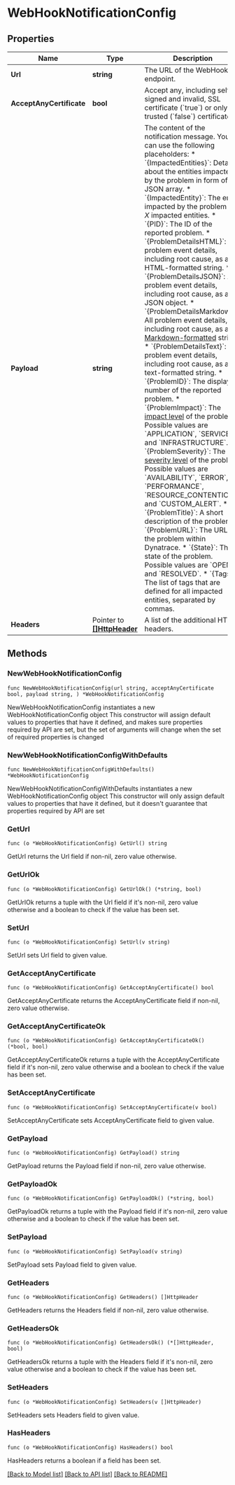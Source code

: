 # WebHookNotificationConfig

## Properties

Name | Type | Description | Notes
------------ | ------------- | ------------- | -------------
**Url** | **string** | The URL of the WebHook endpoint. | 
**AcceptAnyCertificate** | **bool** | Accept any, including self-signed and invalid, SSL certificate (&#x60;true&#x60;) or only trusted (&#x60;false&#x60;) certificates. | 
**Payload** | **string** | The content of the notification message.   You can use the following placeholders:  * &#x60;{ImpactedEntities}&#x60;: Details about the entities impacted by the problem in form of a JSON array.  * &#x60;{ImpactedEntity}&#x60;: The entity impacted by the problem or *X* impacted entities.  * &#x60;{PID}&#x60;: The ID of the reported problem.  * &#x60;{ProblemDetailsHTML}&#x60;: All problem event details, including root cause, as an HTML-formatted string.  * &#x60;{ProblemDetailsJSON}&#x60;: All problem event details, including root cause, as a JSON object.  * &#x60;{ProblemDetailsMarkdown}&#x60;: All problem event details, including root cause, as a [Markdown-formatted](https://www.markdownguide.org/cheat-sheet/) string.  * &#x60;{ProblemDetailsText}&#x60;: All problem event details, including root cause, as a text-formatted string.  * &#x60;{ProblemID}&#x60;: The display number of the reported problem.  * &#x60;{ProblemImpact}&#x60;: The [impact level](https://www.dynatrace.com/support/help/shortlink/impact-analysis) of the problem. Possible values are &#x60;APPLICATION&#x60;, &#x60;SERVICE&#x60;, and &#x60;INFRASTRUCTURE&#x60;.  * &#x60;{ProblemSeverity}&#x60;: The [severity level](https://www.dynatrace.com/support/help/shortlink/event-types) of the problem. Possible values are &#x60;AVAILABILITY&#x60;, &#x60;ERROR&#x60;, &#x60;PERFORMANCE&#x60;, &#x60;RESOURCE_CONTENTION&#x60;, and &#x60;CUSTOM_ALERT&#x60;.  * &#x60;{ProblemTitle}&#x60;: A short description of the problem.  * &#x60;{ProblemURL}&#x60;: The URL of the problem within Dynatrace.  * &#x60;{State}&#x60;: The state of the problem. Possible values are &#x60;OPEN&#x60; and &#x60;RESOLVED&#x60;.  * &#x60;{Tags}&#x60;: The list of tags that are defined for all impacted entities, separated by commas.   | 
**Headers** | Pointer to [**[]HttpHeader**](HttpHeader.md) | A list of the additional HTTP headers. | [optional] 

## Methods

### NewWebHookNotificationConfig

`func NewWebHookNotificationConfig(url string, acceptAnyCertificate bool, payload string, ) *WebHookNotificationConfig`

NewWebHookNotificationConfig instantiates a new WebHookNotificationConfig object
This constructor will assign default values to properties that have it defined,
and makes sure properties required by API are set, but the set of arguments
will change when the set of required properties is changed

### NewWebHookNotificationConfigWithDefaults

`func NewWebHookNotificationConfigWithDefaults() *WebHookNotificationConfig`

NewWebHookNotificationConfigWithDefaults instantiates a new WebHookNotificationConfig object
This constructor will only assign default values to properties that have it defined,
but it doesn't guarantee that properties required by API are set

### GetUrl

`func (o *WebHookNotificationConfig) GetUrl() string`

GetUrl returns the Url field if non-nil, zero value otherwise.

### GetUrlOk

`func (o *WebHookNotificationConfig) GetUrlOk() (*string, bool)`

GetUrlOk returns a tuple with the Url field if it's non-nil, zero value otherwise
and a boolean to check if the value has been set.

### SetUrl

`func (o *WebHookNotificationConfig) SetUrl(v string)`

SetUrl sets Url field to given value.


### GetAcceptAnyCertificate

`func (o *WebHookNotificationConfig) GetAcceptAnyCertificate() bool`

GetAcceptAnyCertificate returns the AcceptAnyCertificate field if non-nil, zero value otherwise.

### GetAcceptAnyCertificateOk

`func (o *WebHookNotificationConfig) GetAcceptAnyCertificateOk() (*bool, bool)`

GetAcceptAnyCertificateOk returns a tuple with the AcceptAnyCertificate field if it's non-nil, zero value otherwise
and a boolean to check if the value has been set.

### SetAcceptAnyCertificate

`func (o *WebHookNotificationConfig) SetAcceptAnyCertificate(v bool)`

SetAcceptAnyCertificate sets AcceptAnyCertificate field to given value.


### GetPayload

`func (o *WebHookNotificationConfig) GetPayload() string`

GetPayload returns the Payload field if non-nil, zero value otherwise.

### GetPayloadOk

`func (o *WebHookNotificationConfig) GetPayloadOk() (*string, bool)`

GetPayloadOk returns a tuple with the Payload field if it's non-nil, zero value otherwise
and a boolean to check if the value has been set.

### SetPayload

`func (o *WebHookNotificationConfig) SetPayload(v string)`

SetPayload sets Payload field to given value.


### GetHeaders

`func (o *WebHookNotificationConfig) GetHeaders() []HttpHeader`

GetHeaders returns the Headers field if non-nil, zero value otherwise.

### GetHeadersOk

`func (o *WebHookNotificationConfig) GetHeadersOk() (*[]HttpHeader, bool)`

GetHeadersOk returns a tuple with the Headers field if it's non-nil, zero value otherwise
and a boolean to check if the value has been set.

### SetHeaders

`func (o *WebHookNotificationConfig) SetHeaders(v []HttpHeader)`

SetHeaders sets Headers field to given value.

### HasHeaders

`func (o *WebHookNotificationConfig) HasHeaders() bool`

HasHeaders returns a boolean if a field has been set.


[[Back to Model list]](../README.md#documentation-for-models) [[Back to API list]](../README.md#documentation-for-api-endpoints) [[Back to README]](../README.md)


